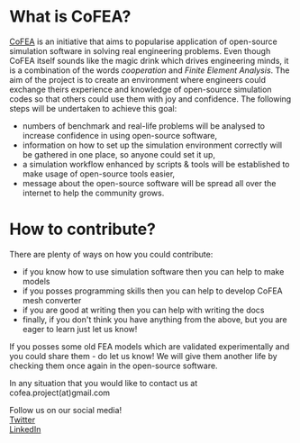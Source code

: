 
# What is CoFEA?

[CoFEA](https://cofea.readthedocs.io/en/latest/) is an initiative that aims to popularise application of open-source simulation software in solving real engineering problems. Even though CoFEA itself sounds like the magic drink which drives engineering minds, it is a combination of the words *cooperation* and *Finite Element Analysis*. The aim of the project is to create an environment where engineers could exchange theirs experience and knowledge of open-source simulation codes so that others could use them with joy and confidence. The following steps will be undertaken to achieve this goal:
* numbers of benchmark and real-life problems will be analysed to increase confidence in using open-source software,
* information on how to set up the simulation environment correctly will be gathered in one place, so anyone could set it up,
* a simulation workflow enhanced by scripts & tools will be established to make usage of open-source tools easier,
* message about the open-source software will be spread all over the internet to help the community grows.

# How to contribute?

There are plenty of ways on how you could contribute:

* if you know how to use simulation software then you can help to make models
* if you posses programming skills then you can help to develop CoFEA mesh converter
* if you are good at writing then you can help with writing the docs
* finally, if you don't think you have anything from the above, but you are eager to learn just let us know!

If you posses some old FEA models which are validated experimentally and you could share them - do let us know! We will give them another life by checking them once again in the open-source software.


In any situation that you would like to contact us at cofea.project(at)gmail.com

Follow us on our social media!  
[Twitter](https://twitter.com/_CoFEA_)  
[LinkedIn](https://www.linkedin.com/company/70465138/admin/)
